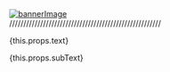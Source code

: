 <div className="ban_pic_wrapper">
          <a className="ban_pic_a" href="{this.props.web}">
            <picture className="ban_pic">
              <img
                className="ban_img"
                src={`https://usercontents-c.styleshare.io/images/${this.props.imageId}/1920x1080`}
                alt="bannerImage"
              ></img>
            </picture>
          </a>
        </div>
        //////////////////////////////////////////////////////
        <div className="ban_content_container">
          <div className="ban_content_text">
            <div className="ban_left_empty"></div>
            <div className="ban_right_box">
              <div className="ban_subtext_box">
                <p className="ban_subtext">{this.props.text}</p>
              </div>
              <div className="ban_text_box">
                <p className="ban_text">{this.props.subText}</p>
              </div>
            </div>
          </div>
          <div className="ban_content_line">
            <div className="ban_line_front"></div>
            <div className="ban_line_middle">
              <div className="ban_line_middle_inner">
                <div className="ban_line_middle_indicator">
                  <div className="ban_line_middle_bold"></div>
                </div>
              </div>
            </div>
            <div className="ban_line_back"></div>
          </div>
        </div>
